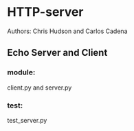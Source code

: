 # HTTP-server
Authors: Chris Hudson and Carlos Cadena

## Echo Server and Client
### module:
client.py and server.py
### test:
test_server.py
